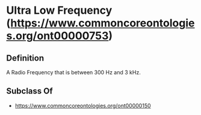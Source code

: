 # Ultra Low Frequency (https://www.commoncoreontologies.org/ont00000753)

## Definition
A Radio Frequency that is between 300 Hz and 3 kHz.

## Subclass Of
- https://www.commoncoreontologies.org/ont00000150

